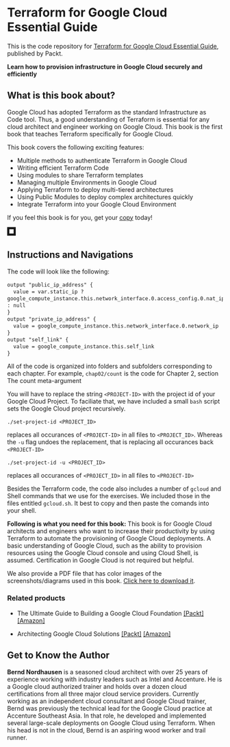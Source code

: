 # Terraform for Google Cloud Essential Guide

<a href="https://www.packtpub.com/product/terraform-for-google-cloud-essential-guide/9781804619629?utm_source=github&utm_medium=repository&utm_campaign=9781804619629"><img src="https://static.packt-cdn.com/products/9781804619629/cover/smaller" alt="" height="256px" align="right"></a>

This is the code repository for [Terraform for Google Cloud Essential Guide](https://www.packtpub.com/product/terraform-for-google-cloud-essential-guide/9781804619629?utm_source=github&utm_medium=repository&utm_campaign=9781804619629), published by Packt.

**Learn how to provision infrastructure in Google Cloud securely and efficiently**

## What is this book about?
Google Cloud has adopted Terraform as the standard Infrastructure as Code tool. Thus, a good understanding of Terraform is essential for any cloud architect and engineer working on Google Cloud. This book is the first book that teaches Terraform specifically for Google Cloud. 

This book covers the following exciting features:
* Multiple methods to authenticate Terraform in Google Cloud
* Writing efficient Terraform Code
* Using modules to share Terraform templates
* Managing multiple Environments in Google Cloud
* Applying Terraform to deploy multi-tiered architectures
* Using Public Modules to deploy complex architectures quickly
* Integrate Terraform into your Google Cloud Environment


If you feel this book is for you, get your [copy](https://www.amazon.com/dp/1804619620) today!

<a href="https://www.packtpub.com/?utm_source=github&utm_medium=banner&utm_campaign=GitHubBanner"><img src="https://raw.githubusercontent.com/PacktPublishing/GitHub/master/GitHub.png" 
alt="https://www.packtpub.com/" border="5" /></a>

## Instructions and Navigations

The code will look like the following:
```
output "public_ip_address" {
  value = var.static_ip ? google_compute_instance.this.network_interface.0.access_config.0.nat_ip : null
}
output "private_ip_address" {
  value = google_compute_instance.this.network_interface.0.network_ip
}
output "self_link" {
  value = google_compute_instance.this.self_link
}
```

All of the code is organized into folders and subfolders corresponding to each chapter. For example, <code>chap02/count</code> is the code for Chapter 2, section The count meta-argument

You will have to replace the string <code>\<PROJECT-ID\></code> with the project id of your Google Cloud Project. To faciliate that, we have included a small <code>bash</code> script sets the Google Cloud project recursively.
 
```
./set-project-id <PROJECT_ID>
```
replaces all occurances of <code>\<PROJECT-ID\></code> in all files to <code><PROJECT_ID></code>. Whereas the <code>-u</code> flag undoes the replacement, that is replacing all occurances back  <code>\<PROJECT-ID\></code>

```
./set-project-id -u <PROJECT_ID>
```
replaces all occurances of <code><PROJECT_ID></code>  in all files to <code>\<PROJECT-ID\></code>

Besides the Terraform code, the code also includes a number of <code>gcloud</code> and Shell commands that we use for the exercises. We included those in the files entitled <code>gcloud.sh</code>. It best to copy and then paste the comands into your shell.

**Following is what you need for this book:**
This book is for Google Cloud architects and engineers who want to increase their productivity by using Terraform to automate the provisioning of Google Cloud deployments. A basic understanding of Google Cloud, such as the ability to provision resources using the Google Cloud console and using Cloud Shell, is assumed. Certification in Google Cloud is not required but helpful.


We also provide a PDF file that has color images of the screenshots/diagrams used in this book. [Click here to download it](https://packt.link/yzxje).

### Related products
* The Ultimate Guide to Building a Google Cloud Foundation [[Packt]](https://www.packtpub.com/product/the-ultimate-guide-to-building-a-google-cloud-foundation/9781803240855?utm_source=github&utm_medium=repository&utm_campaign=9781803240855) [[Amazon]](https://www.amazon.com/dp/1803240857)

* Architecting Google Cloud Solutions [[Packt]](https://www.packtpub.com/product/architecting-google-cloud-solutions/9781800563308?utm_source=github&utm_medium=repository&utm_campaign=9781800563308) [[Amazon]](https://www.amazon.com/dp/1800563302)

## Get to Know the Author
**Bernd Nordhausen**
is a seasoned cloud architect with over 25 years of experience working with industry leaders such as Intel and Accenture. He is a Google cloud authorized trainer and holds over a dozen cloud certifications from all three major cloud service providers. Currently working as an independent cloud consultant and Google Cloud trainer, Bernd was previously the technical lead for the Google Cloud practice at Accenture Southeast Asia. In that role, he developed and implemented several large-scale deployments on Google Cloud using Terraform. When his head is not in the cloud, Bernd is an aspiring wood worker and trail runner.

